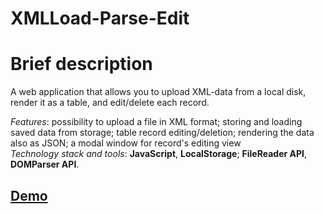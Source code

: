 # XMLLoad-Parse-Edit

# Brief description
A web application that allows you to upload XML-data from a local disk, render it as a table, and edit/delete each record.  

_Features_: possibility to upload a file in XML format; storing and loading saved data from storage; table record editing/deletion; rendering the data also as JSON; a modal window for record's editing view  
_Technology stack and tools_: **JavaScript**, **LocalStorage**; **FileReader API**, **DOMParser API**.

## [Demo](https://den0702.github.io/XMLLoad-Parse-Edit/)
